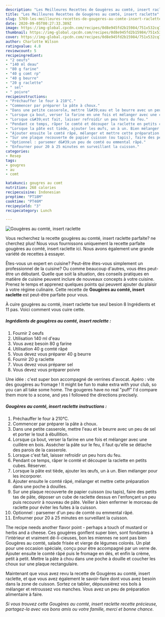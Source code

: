 ```yaml
---
description: "Les Meilleures Recettes de Gougères au comté, insert raclette"
title: "Les Meilleures Recettes de Gougères au comté, insert raclette"
slug: 5769-les-meilleures-recettes-de-gougeres-au-comte-insert-raclette
date: 2020-09-05T00:27:33.389Z
image: https://img-global.cpcdn.com/recipes/0d8e945fd2b15984/751x532cq70/gougeres-au-comte-insert-raclette-photo-principale-de-la-recette.jpg
thumbnail: https://img-global.cpcdn.com/recipes/0d8e945fd2b15984/751x532cq70/gougeres-au-comte-insert-raclette-photo-principale-de-la-recette.jpg
cover: https://img-global.cpcdn.com/recipes/0d8e945fd2b15984/751x532cq70/gougeres-au-comte-insert-raclette-photo-principale-de-la-recette.jpg
author: Charlotte Wilson
ratingvalue: 4.8
reviewcount: 5
recipeingredient:
- "2 oeufs"
- "140 ml deau"
- "80 g farine"
- "40 g comt rp"
- "40 g beurre"
- "20 g raclette"
- " sel"
- " poivre"
recipeinstructions:
- "Préchauffer le four à 210°C."
- "Commencer par préparer la pâte à choux."
- "Dans une petite casserole, mettre l&#39;eau et le beurre avec un peu de sel et porter le tout à ébullition."
- "Lorsque ça bout, verser la farine en une fois et mélanger avec une cuillère en bois. Assécher la pâte sur le feu, il faut qu&#39;elle se détache des parois de la casserole."
- "Lorsque c&#39;est fait, laisser refroidir un peu hors du feu."
- "Pendant ce temps, râper le comté et découper la raclette en petits cubes. Réserver."
- "Lorsque la pâte est tiède, ajouter les œufs, un à un. Bien mélanger pour les incorporer."
- "Ajouter ensuite le comté râpé, mélanger et mettre cette préparation dans une poche à douilles."
- "Sur une plaque recouverte de papier cuisson (ou tapis), faire des petits tas de pâte, déposer un cube de raclette dessus en l&#39;enfonçant un peu puis recouvrir à nouveau de pâte. Veiller à bien enfermer le morceau de raclette pour éviter les fuites à la cuisson."
- "Optionnel : parsemer d&#39;un peu de comté ou emmental râpé."
- "Enfourner pour 20 à 25 minutes en surveillant la cuisson."
categories:
- Resep
tags:
- gougres
- au
- comt

katakunci: gougres au comt 
nutrition: 268 calories
recipecuisine: Indonesian
preptime: "PT18M"
cooktime: "PT46M"
recipeyield: "3"
recipecategory: Lunch

---
```



![Gougères au comté, insert raclette](https://img-global.cpcdn.com/recipes/0d8e945fd2b15984/751x532cq70/gougeres-au-comte-insert-raclette-photo-principale-de-la-recette.jpg)

Vous recherchez la recette gougères au comté, insert raclette parfaite? ne cherchez plus! Nous vous fournissons uniquement la recette parfaite gougères au comté, insert raclette ici. Nous avons également une grande variété de recettes à essayer.

Êtes-vous un expert en cuisine? Peut-être êtes-vous simplement un professionnel de la cuisine? Ou comme beaucoup d'autres, vous êtes peut-être un débutant. Quelle que soit la situation, des conseils pratiques en matière de cuisine peuvent inclure de nouveaux concepts à votre cuisine. Prenez le temps et apprenez quelques points qui peuvent ajouter du plaisir à votre régime culinaire. Cette recette de <strong> Gougères au comté, insert raclette </strong> est peut-être parfaite pour vous.

<!--inarticleads1-->

À cuire gougères au comté, insert raclette tue seul besion 8 Ingrédients et 11 pas. Voici comment vous cuire cette.

##### Ingrédients de gougères au comté, insert raclette :

1. Fournir 2 oeufs
1. Utilisation 140 ml d&#39;eau
1. Vous avez besoin 80 g farine
1. Utilisation 40 g comté râpé
1. Vous devez vous préparer 40 g beurre
1. Fournir 20 g raclette
1. Vous devez vous préparer  sel
1. Vous devez vous préparer  poivre


Une idée : c&#39;est super bon accompagné de verrines d&#39;avocat. Apéro : vite des gougères au fromage ! It might be fun to make extra with your club, so you can all take some home. The gougeres have no real &#34;puff&#34; I&#39;d compare them more to a scone, and yes I followed the directions precisely. 

<!--inarticleads2-->

##### Gougères au comté, insert raclette instructions :

1. Préchauffer le four à 210°C.
1. Commencer par préparer la pâte à choux.
1. Dans une petite casserole, mettre l&#39;eau et le beurre avec un peu de sel et porter le tout à ébullition.
1. Lorsque ça bout, verser la farine en une fois et mélanger avec une cuillère en bois. Assécher la pâte sur le feu, il faut qu&#39;elle se détache des parois de la casserole.
1. Lorsque c&#39;est fait, laisser refroidir un peu hors du feu.
1. Pendant ce temps, râper le comté et découper la raclette en petits cubes. Réserver.
1. Lorsque la pâte est tiède, ajouter les œufs, un à un. Bien mélanger pour les incorporer.
1. Ajouter ensuite le comté râpé, mélanger et mettre cette préparation dans une poche à douilles.
1. Sur une plaque recouverte de papier cuisson (ou tapis), faire des petits tas de pâte, déposer un cube de raclette dessus en l&#39;enfonçant un peu puis recouvrir à nouveau de pâte. Veiller à bien enfermer le morceau de raclette pour éviter les fuites à la cuisson.
1. Optionnel : parsemer d&#39;un peu de comté ou emmental râpé.
1. Enfourner pour 20 à 25 minutes en surveillant la cuisson.


The recipe needs another flavor point - perhaps a touch of mustard or herbs and a cheese. Ces gougères gonflent super bien, sont fondantes à l&#39;intérieur et vraiment dé-li-cieuses, bon les miennes ne sont pas bien Gougères au comté, salade frisée et vierge de légumes colorés. Un plat pour une occasion spéciale, conçu pour être accompagné par un verre de. Ajouter ensuite le comté râpé puis le fromage en dés, et enfin la crème, petit à petit. Mettre la pâte à chou dans une poche à douille et coucher les choux sur une plaque rectangulaire. 

<!--inarticleads1-->

<p>
Maintenant que vous avez revu la recette de Gougères au comté, insert raclette, et que vous avez également le savoir-faire dont vous avez besoin dans la zone de cuisson. Sortez ce tablier, dépoussiérez vos bols à mélanger et retroussez vos manches. Vous avez un peu de préparation alimentaire à faire.
</p>

<p>
<i>Si vous trouvez cette Gougères au comté, insert raclette recette précieuse, partagez-la avec vos bons amis ou votre famille, merci et bonne chance.</i>
</p>
